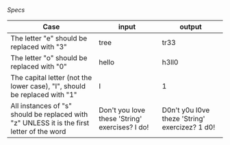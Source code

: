_Specs_

Case | input | output
--- | --- | ---
The letter "e" should be replaced with "3" | tree | tr33
The letter "o" should be replaced with "0" | hello | h3ll0
The capital letter (not the lower case), "I", should be replaced with "1" | I | 1
All instances of "s" should be replaced with "z" UNLESS it is the first letter of the word | Don't you love these 'String' exercises? I do! | D0n't y0u l0ve theze 'String' exercizez? 1 d0!
